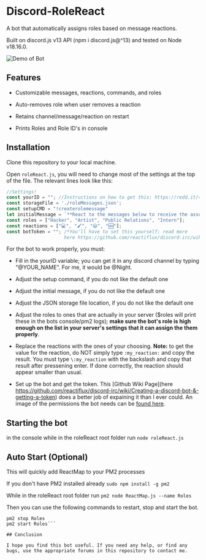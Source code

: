 # Discord-RoleReact

A bot that automatically assigns roles based on message reactions.

Built on discord.js v13 API (npm i discord.js@^13) and tested on Node v18.16.0.

![Demo of Bot](https://i.imgur.com/5vxxCDw.gif)

## Features

- Customizable messages, reactions, commands, and roles

- Auto-removes role when user removes a reaction

- Retains channel/message/reaction on restart

- Prints Roles and Role ID's in console

## Installation

Clone this repository to your local machine.

Open `roleReact.js`, you will need to change most of the settings at the top of the file. The relevant lines look like this: 

```JavaScript
//Settings!
const yourID = ""; //Instructions on how to get this: https://redd.it/40zgse
const storageFile = './roleMessages.json';
const setupCMD = "!createrolemessage"
let initialMessage = `**React to the messages below to receive the associated role. If you would like to remove the role, simply remove your reaction!**`;
const roles = ["Hacker", "Artist", "Public Relations", "Intern"];
const reactions = ["💻", "🖌", "😃", "🆕"];
const botToken = ""; /*You'll have to set this yourself; read more
                     here https://github.com/reactiflux/discord-irc/wiki/Creating-a-discord-bot-&-getting-a-token*/
```

For the bot to work properly, you must:

- Fill in the yourID variable; you can get it in any discord channel by typing "\@YOUR_NAME". For me, it would be \@Night.

- Adjust the setup command, if you do not like the default one

- Adjust the initial message, if you do not like the default one

- Adjust the JSON storage file location, if you do not like the default one

- Adjust the roles to ones that are actually in your server ($roles will print these in the bots console/pm2 logs); **make sure the bot's role is high enough on the list in your server's settings that it can assign the them properly**.

- Replace the reactions with the ones of your choosing. **Note:** to get the value for the reaction, do NOT simply type `:my_reaction:` and copy the result. You must type `\:my_reaction` with the backslash and copy that result after pressening enter. If done correctly, the reaction should appear smaller than usual.

- Set up the bot and get the token. This [Github Wiki Page](here https://github.com/reactiflux/discord-irc/wiki/Creating-a-discord-bot-&-getting-a-token) does a better job of expaining it than I ever could. An image of the permissions the bot needs can be [found here](https://i.imgur.com/PFDm3pH.png).

## Starting the bot

in the console while in the roleReact root folder run ```node roleReact.js```

## Auto Start (Optional)

This will quickly add ReactMap to your PM2 processes

If you don't have PM2 installed already
```sudo npm install -g pm2```

While in the roleReact root folder run
```pm2 node ReactMap.js --name Roles```

Then you can use the following commands to restart, stop and start the bot.
```pm2 restart Roles
pm2 stop Roles
pm2 start Roles```

## Conclusion 

I hope you find this bot useful. If you need any help, or find any bugs, use the appropriate forums in this repository to contact me.
